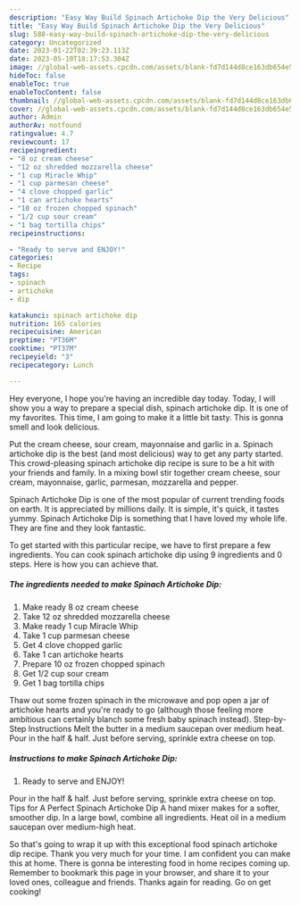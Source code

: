```yaml
---
description: "Easy Way Build Spinach Artichoke Dip the Very Delicious"
title: "Easy Way Build Spinach Artichoke Dip the Very Delicious"
slug: 588-easy-way-build-spinach-artichoke-dip-the-very-delicious
category: Uncategorized
date: 2023-01-22T02:39:23.113Z
date: 2023-05-10T18:17:53.304Z
image: //global-web-assets.cpcdn.com/assets/blank-fd7d144d8ce163db654e5a02c40b08a2775adb7897d16e4062681dc7e1b2800f.png
hideToc: false
enableToc: true
enableTocContent: false
thumbnail: //global-web-assets.cpcdn.com/assets/blank-fd7d144d8ce163db654e5a02c40b08a2775adb7897d16e4062681dc7e1b2800f.png
cover: //global-web-assets.cpcdn.com/assets/blank-fd7d144d8ce163db654e5a02c40b08a2775adb7897d16e4062681dc7e1b2800f.png
author: Admin
authorAv: notfound
ratingvalue: 4.7
reviewcount: 17
recipeingredient:
- "8 oz cream cheese"
- "12 oz shredded mozzarella cheese"
- "1 cup Miracle Whip"
- "1 cup parmesan cheese"
- "4 clove chopped garlic"
- "1 can artichoke hearts"
- "10 oz frozen chopped spinach"
- "1/2 cup sour cream"
- "1 bag tortilla chips"
recipeinstructions:

- "Ready to serve and ENJOY!"
categories:
- Recipe
tags:
- spinach
- artichoke
- dip

katakunci: spinach artichoke dip 
nutrition: 165 calories
recipecuisine: American
preptime: "PT36M"
cooktime: "PT37M"
recipeyield: "3"
recipecategory: Lunch

---
```



Hey everyone, I hope you're having an incredible day today. Today, I will show you a way to prepare a special dish, spinach artichoke dip. It is one of my favorites. This time, I am going to make it a little bit tasty. This is gonna smell and look delicious.

Put the cream cheese, sour cream, mayonnaise and garlic in a. Spinach artichoke dip is the best (and most delicious) way to get any party started. This crowd-pleasing spinach artichoke dip recipe is sure to be a hit with your friends and family. In a mixing bowl stir together cream cheese, sour cream, mayonnaise, garlic, parmesan, mozzarella and pepper.

Spinach Artichoke Dip is one of the most popular of current trending foods on earth. It is appreciated by millions daily. It is simple, it's quick, it tastes yummy. Spinach Artichoke Dip is something that I have loved my whole life. They are fine and they look fantastic.


To get started with this particular recipe, we have to first prepare a few ingredients. You can cook spinach artichoke dip using 9 ingredients and 0 steps. Here is how you can achieve that.

<!--inarticleads1-->

##### The ingredients needed to make Spinach Artichoke Dip:

1. Make ready 8 oz cream cheese
1. Take 12 oz shredded mozzarella cheese
1. Make ready 1 cup Miracle Whip
1. Take 1 cup parmesan cheese
1. Get 4 clove chopped garlic
1. Take 1 can artichoke hearts
1. Prepare 10 oz frozen chopped spinach
1. Get 1/2 cup sour cream
1. Get 1 bag tortilla chips


Thaw out some frozen spinach in the microwave and pop open a jar of artichoke hearts and you&#39;re ready to go (although those feeling more ambitious can certainly blanch some fresh baby spinach instead). Step-by-Step Instructions Melt the butter in a medium saucepan over medium heat. Pour in the half &amp; half. Just before serving, sprinkle extra cheese on top. 

<!--inarticleads2-->

##### Instructions to make Spinach Artichoke Dip:


1. Ready to serve and ENJOY!

Pour in the half &amp; half. Just before serving, sprinkle extra cheese on top. Tips for A Perfect Spinach Artichoke Dip A hand mixer makes for a softer, smoother dip. In a large bowl, combine all ingredients. Heat oil in a medium saucepan over medium-high heat. 

So that's going to wrap it up with this exceptional food spinach artichoke dip recipe. Thank you very much for your time. I am confident you can make this at home. There is gonna be interesting food in home recipes coming up. Remember to bookmark this page in your browser, and share it to your loved ones, colleague and friends. Thanks again for reading. Go on get cooking!
